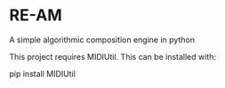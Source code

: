 # RE-AM
A simple algorithmic composition engine in python


This project requires MIDIUtil. This can be installed with:

pip install MIDIUtil

